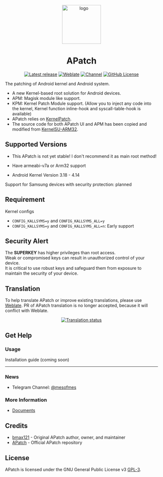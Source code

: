 <div align="center">
<a href="https://github.com/Arturmes/APatch32/releases/latest"><img src="https://images.weserv.nl/?url=https://raw.githubusercontent.com/bmax121/APatch/main/app/src/main/ic_launcher-playstore.png&mask=circle" style="width: 128px;" alt="logo"></a>

<h1 align="center">APatch</h1>

[![Latest release](https://img.shields.io/github/v/release/bmax121/APatch?label=Release&logo=github)](https://github.com/bmax121/APatch/releases/latest)
[![Weblate](https://img.shields.io/badge/Localization-Weblate-teal?logo=weblate)](https://hosted.weblate.org/engage/APatch)
[![Channel](https://img.shields.io/badge/Follow-Telegram-blue.svg?logo=telegram)](https://t.me/APatchGroup)
[![GitHub License](https://img.shields.io/github/license/bmax121/APatch?logo=gnu)](/LICENSE)

</div>

The patching of Android kernel and Android system.

- A new Kernel-based root solution for Android devices.
- APM: Magisk module like support.
- KPM: Kernel Patch Module support. (Allow you to inject any code into the kernel, Kernel function inline-hook and syscall-table-hook is available)
- APatch relies on [KernelPatch](https://github.com/Arturmes/KernelPatch32/).
- The source code for both APatch UI and APM has been copied and modified from [KernelSU-ARM32](https://github.com/Rissu-Projekt/KernelSU-ARM32).

## Supported Versions

- This APatch is not yet stable! I don't recommend it as main root method!

- Have armeabi-v7a or Arm32 support
- Android Kernel Version 3.18 - 4.14

Support for Samsung devices with security protection: planned

## Requirement

Kernel configs

- `CONFIG_KALLSYMS=y` and `CONFIG_KALLSYMS_ALL=y`
- `CONFIG_KALLSYMS=y` and `CONFIG_KALLSYMS_ALL=n`: Early support

## Security Alert

The **SUPERKEY** has higher privileges than root access.  
Weak or compromised keys can result in unauthorized control of your device.  
It is critical to use robust keys and safeguard them from exposure to maintain the security of your device.

## Translation
To help translate APatch or improve existing translations, please use [Weblate](https://hosted.weblate.org/engage/apatch/). PR of APatch translation is no longer accepted, because it will conflict with Weblate.

<div align="center">

[![Translation status](https://hosted.weblate.org/widget/APatch/apatch/horizontal-auto.svg)](https://hosted.weblate.org/engage/APatch/)

</div>

## Get Help

### Usage

Installation guide (coming soon)
<hr>

### News
- Telegram Channel: [@mesofmes](https://t.me/mesofmes)

### More Information

- [Documents](docs/)

## Credits

- [bmax121](https://github.com/bmax121) - Original APatch author, owner, and maintainer
- [APatch](https://github.com/bmax121/APatch) - Official APatch repository

## License

APatch is licensed under the GNU General Public License v3 [GPL-3](http://www.gnu.org/copyleft/gpl.html).

